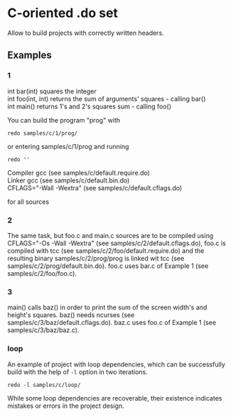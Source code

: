 # C-oriented .do set

Allow to build projects with correctly written headers.

## Examples

### 1

int bar(int) squares the integer\
int foo(int, int) returns the sum of arguments' squares - calling bar()\
int main() returns 1's and 2's squares sum - calling foo()

You can build the program "prog" with

    redo samples/c/1/prog/

or entering samples/c/1/prog and running

    redo ''

Compiler gcc (see samples/c/default.require.do)\
Linker gcc (see samples/c/default.bin.do)\
CFLAGS="-Wall -Wextra" (see samples/c/default.cflags.do)

for all sources

### 2

The same task, but foo.c and main.c sources are to be compiled using CFLAGS="-Os -Wall -Wextra" (see samples/c/2/default.cflags.do), foo.c is compiled with tcc (see samples/c/2/foo/default.require.do) and the resulting binary samples/c/2/prog/prog is linked wit tcc (see samples/c/2/prog/default.bin.do). foo.c uses bar.c of Example 1 (see samples/c/2/foo/foo.c).

### 3

main() calls baz() in order to print the sum of the screen width's and height's squares. baz() needs ncurses (see samples/c/3/baz/default.cflags.do). baz.c uses foo.c of Example 1 (see samples/c/3/baz/baz.c).

### loop

An example of project with loop dependencies, which can be successfully build with the help of `-l` option in two iterations.

    redo -l samples/c/loop/

While some loop dependencies are recoverable, their existence indicates mistakes or errors in the project design.

